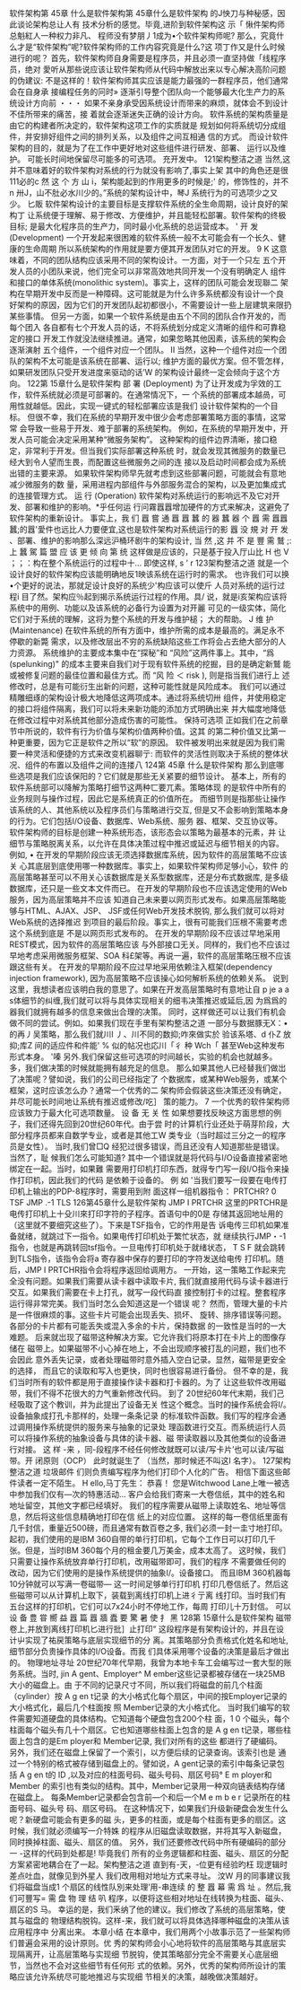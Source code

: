 软件架构第 45章
什么是软件架构第 45章什么是软件架构
的J怏刀与种秘感，因此谈论架构总让人有 
技术分析的感觉。毕竟,进阶到软件架构这 
示「 愀件架构师总魁紅人一种权力非凡、
程师没有梦朋丿1成为•个软件架构师呢?
那么，究竟什么才是“软件架构”呢?软件架构师的工作内容究竟是什么?这 
项丁作又是什么时候进行的呢？
首先，软件架构师自身需要是程序员，并且必须一直坚持做「线程序员，绝对 
愛听从那些说应该让软件架构师从代码中解放出来以专心解决高阶问题的伪建议: 
不是这样的！软件架构师其实应该是能力最强的一群程序员，他们通常会在自身承 
接编程任务的冋时» 逐渐引导整个团队向一个能够最大化生产力的系统设计方向前 
・・・
如果不亲身承受因系统设计而带来的麻烦，就体会不到设计不佳所带来的痛苦，接 
着就会逐渐迷失正确的设计方向。
软件系统的架构质量是由它的构建者所决定的，软件架构这项工作的实质就是 
规划如何将系统切分成组件，并安排好组件之间的排列关系，以及组件之间互相通 
信的方式。
而设计软件架构的目的，就是为了在工作中更好地对这些组件进行研发、部署、 
运行以及维护。
可能长时间地保留尽可能多的可选项。
充开发中。
121架构整洁之道
当然,这并不意味着好的软件架构对系统的行为就没有影响了,事实上架 
其中的角色还是很111必的c 然 这 个 方 山 i，架构能起到的作用更多的时候是;' 的，修饰性的，并不n 卅J，山不肚必水川少的。”系统的架构设计中，琴J 系统行为的可选项少之又少。 匕販
软件架构设计的主要目标是支撑软件系统的全生命周期，设计良好的架构丁 
让系统便于理解、易于修改、方便维护，并且能轻松部署。软件架构的终极目标; 
是最大化程序员的生产力，同时最小化系统的总运营成本。 '
开 发 (Development)
一个开发起来很困难的软件系统一般不太可能会有一个长久、健康的生命周期 
所以系统架构的作用就是要方便其开发团队对它的开发。
9 K
这意味着，不同的团队结构应该采用不同的架构设计。一方面，对于一个只左 
五个开发人员的小团队来说，他们完全可以非常高效地共同开发一个没有明确定人 
组件和接口的单体系统(monolithic system)。事实上，这样的团队可能会发现聯二 架构在早期开发中反而是一种障碍。这可能就是为什么许多系统都没有设计一个良 
好架构的原因，因为它们的开发团队起初都很小，不需要设计一些上层建筑来限扔 
某些事情。
但另一方面，如果一个软件系统是由五个不同的团队合作开发的，而每个团入 
各自都有七个开发人员的话，不将系统划分成定义清晰的组件和可靠稳定的接口 
开发工作就没法继续推进。通常，如果忽略其他因素，该系统的架构会逐渐演射 
五个组件，一个组件对应一个团队。
II
当然，这种一个组件对应一个团队的架构不太可能是该系统在部署、运行以; 
维护方面的最优方案。但不管怎样，如果研发团队只受开发进度来驱动的话’W
的架构设计最终一定会倾向于这个方向。
122第 15章什么是软件架构
部 署 (Deployment)
为了让开发成为孚效的工作，软件系统就必须是可部署的。在通常情况下，一 
个系统的部署成本越咼，可用性就越低。因此，实现一键式的轻松部署应该是我们 
设计软件架构的一个目标。
但很不幸，我们在系统的早期开发中很少会考虑部署策略方面的事情，这常常 
会导致一些易于开发、难于部署的系统架构。
例如，在系统的早期开发中，开发人员可能会决定采用某种“微服务架构”。 
这种架构的组件边界清晰，接口稳定，非常利于开发。但当我们实际部署这种系统 
时，就会发现其微服务的数量已经大到令人望而生畏，而配置这些微服务之间的连 
接以及启动时间都会成为系统出错的主要来源。
如果软件架构师早先就考虑到这些部署问题，可能就会有意地减少微服务的数 
量，采用进程内部组件与外部服务混合的架构，以及更加集成式的连接管理方式。
运 行 (Operation)
软件架构对系统运行的影响远不及它对开发、部署和维护的影响。*乎任何运 
行问霧囂囂增加硬件的方式来解决，这避免了软件架构的重新设计。
事实上，我 们 囂 嘗 通 囂 囂 蠶 的 器 蠶 器 个 囂 需 
囂囂蠶;的囂'愛件也远比人力要便宜,这也是软件架构对系统运行的影 
囂 没 規 对 开 发 、部署、维护的影响那么深远沪桶环剧牛的架构设计, 
当 然 ,这 并 不 是 豐 需 鷲 ;:上 蠶 駕 篇 盟 应 该 更 倾 向 第 统 
这样做是应该的，只是基于投入厅山比
H 
也 V ；；：构在整个系统运行的过程中十…
即使这样, s ’ r
123架构整洁之道
就是一个设计良好的软件架构应该能明确地反1映该系统在运行时的需求。
也许我们可以换•个更好的说法，那就足设计良好的系统少'构应该可以使斤 
人员对系统的运行过程i 目了然。架构应％起到揭示系统运行过程的作用。具/ 说，就是i亥架构应该将系统中的用例、功能以及该系统的必备行为设置为对开麗 可见的一级实体，简化它们对于系统的理解，这将为整个系统的开发与维护槌； 
大的帮助。 
J
维 护 (Maintenance)
在软件系统的所有方面中，维护所需的成本是最高的。满足永不停歇的新斃 
需求，以及修改层出不穷的系统缺陷这些工作将会占去绝大部分的人力资源。
系统维护的主要成本集中在“探秘”和 “风险”这两件事上。其中，“爲 
(spelunking)" 的成本主要来自我们对于现有软件系统的挖掘，目的是确定新鷲 能或被修复问题的最佳位置和最佳方式。而 “风 险 ＜ risk ), 则是指当我们进行上 述修改时，总是有可能衍生出新的问题，这种可能性就是风险成本。
我们可以通过精雕细琢的架构设计极大地降低这两项成本。通过将系统切卅
组件，并使用稳定的接口将组件隔离，我们可以将未来新功能的添加方式明确出来 
并大幅度地降低在修改过程中对系统其他部分造成伤害的可能性。
保持可选项
正如我们在之前章节中所说的，软件有行为价值与架构价值两种价值。这其 
的第二种价值又比第一种更重要，因为它正是软件之所以“软”的原因。
软件被发明出来就是因为我们需要一种灵活和便捷的方式来改变机器聊亍: 
而软件的灵活性则取决于系统的整体状况、组件的布置以及组件之间的连搂八
124第 45章 什么是软件架构
那么到底哪些选项是我们应该保阳的？它们就是那些无关紧要的细节设计。
基本上，所有的软件系统部可以降解为策略打细节这两种匸要兀素。策略体现 
的是软件中所有的业务规则与操作过程，因此它是系统真正的价值所在。
而细节则是指那些让操作该系统的人、其他系统以及程序员们与策略进行交互,
但是又不会影响到策略本身的行为。它们包括I/O设备、数据库、Web系统、服务 器、框架、交互协议等。
软件架构师的目标是创建一种系统形态，该形态会以策略为最基本的元素，并 
让细节与策略脱离关系，以允许在具体决策过程中推迟或延迟与细节相关的内容。
例如,
• 在开发的早期阶段应该无须选择数据库系统，因为软件的高层策略不应该关 
心其底层到底使用哪一种数据库。事实上，如果软件架构师足够小心，软件 
的高层策略甚至可以不用关心该数据库是关系型数据库，还是分布式数据库, 
是多级数据库，还只是一些文本文件而已。
在开发的早期阶段也不应该选定使用的Web服务，因为高层策略并不应该 知道自己未来要以网页形式发布。如果高层策略能够与HTML、AJAX、JSP、
JSF或任何Web开发技术脱钩, 那么我们就可以将对 Web系统的选择推迟 到项目的最后阶段。事实上，很有可能我们压根不需要考虑这个系统到底是 
不是以网页形式发布的。
在开发的早期阶段不应该过早地采用REST模式，因为软件的高层策略应该
与外部接口无关。同样的，我们也不应该过早地考虑采用微服务框架、SOA
科£架等。再说一遍，软件的高层策略压根不应该跟这些有关。
在开发的早期阶段不应过早地采用依赖注入框架(dependency injection framework), 因为高层策略不应该操心如何解析系统的依赖关系。 说到这里，我想读者应该明白我的意思了。如果在开发高层策略时有意地让自 
p je a a s体细节的纠缠,我们就可以将与具体实现相关的细韦决策推迟或延后,因 为爲爲的器我们就拥有越多的信息来做出合理的决策。
同时，这样做还可以让我们有机会做不同的尝试。例如。如果我们现在手里有架构整洁之道
一部分与数据豚无X：•的再丿吴策略，那么我们就川I 丿、川不同的数抑;咋來做实於 
验该系塔、d 仆Z 放抑;库Z 间的适应件和件能' % 似的帖况也応川「彳 种 Wch「 
甚至Web这种发布形式本身。 '嗪
另外.我们保留这些可选项的时间越长，实验的机会也就越多。 
多，我们做决策的时候就能拥有越充足的信息。
那么如果其他人已经替我们做岀了决策呢？譬如说，我们的公司已经指定了 
个数据库，或某种Web服务，或某个框架，这时应该怎么办？通常一个优秀的二 架构师会假装这些决策还没有确定，并尽可能长时间地让系统有推迟或修改/吃］ 
策的能力。 
7
一个优秀的软件架构师应该致力于最大化可选项数量。
设 备 无 关 性
如果想要找反映这方面思想的例子，我们还得先回到20世纪60年代。由于尝 
时的计算机行业还处于萌芽阶段，大部分程序员都来自数学专业，或者是其他工W 
类专业（当时超过三分之一的程序员是女性）。
当时,我们曾□Q 经犯过很多错误，而且还没有人知道那些是错误。当然了，耻
候我们怎么可能知道?
其中一个错误就是将代码与I/O设备直接紧密地绑定在一起。当时，如果難 
需要用打印机打印东西，就得专门写一段I/O指令来操作打印机，因此我们的代码 
是依赖于设备的。
例 如 '当我们要写一段要在电传打印机上输出的PDP-8程序时，需要用到附 
面这样一组机器指令：
PRTCHR? 0
TSF
JMP .-1
TLS
126第45章什么是软件架构
JMP I PRTCHR
这里的PRTCHR是电传打印机上十殳川來打印字符的子程序。首语句中的0是 
存储其返回地址用的（这里就不要细究这些了）。下来是TSF指令，它的作用是告 
诉电传三印机如果准备就绪，就跳过下一指令。如果电传打印机处于繁忙状态，就 
继续执行JMP・-1指令，也就是再跳转回tsf指令。一旦电传打印机处于就绪状态， T S F 就会跳转到TLS指令，该指令会将a 寄存器中保存的要打印的字符发送给电传 打印机。随后，JMP I PRTCHR指令会将程序返回给调用方。
一开始，这一策略工作起来完全没有问题。如果我们需要从读卡器中读取卡片,
我们就直接用代码与读卡器进行交互。如果我们需要在卡上打孔，就写一段代码直
接控制打卡的过程。整套程序运行得非常完美。我们当时怎么会知道这是一个错误
呢？
然而，管理大量的卡片是一件很麻烦的事。这些卡片可能会出现丢失、损坏、 
旋转、排序错误等问题。各部分的卡片都有可能丢失或混入多余的卡片，保持数据 
的一致性是当时的一大难题。
后来就岀现了磁带这种解决方案。它允许我们将原本打在卡片上的图像存储在 
磁带上。如果磁带不小心掉在地上，不会出现顺序被打乱的问题，我们也不会因此 
意外丢失记录，或者处理磁带时意外插入空白记录。显然，磁带是更安全的选择， 
而且它的读取和写入也更快，同时也很容易进行备份。
但不幸的是，我们当时所有的软件都是用于直接操作读卡器和打卡器的。为了 
让这些软件改用磁带，我们不得不花很大的力气重新修改代码。
到了 20世纪60年代末期，我们己经吸取了这个教训，并为此提出了设备无关 
性这个概念。当时的操作系统会将I/。设备抽象成打孔卡那样的，处理一条条记录 
的标准软件函数。我们写的程序会通过调用操作系统提供的服务来与抽象的记录处 
理函数进行交互。而系统运行人员可以将操作系统的抽象设备与具体的读卡器、磁 
带读取器以及其他类似的设备进行对接。
这 样 -来 ，同-段程序不经任何修改就既可以读/写卡片’也可以读/写磁带。开 
闭原则（OCP） 此时就诞生了 （当然，那时候还不叫这I 名字）。
127架构整洁之道
垃圾邮件
们则负责编写程序为他们打印个人化的广告。
相信下面这些邮件读者一定不陌生。
H ello,马丁先生：
恭喜！
您是Witchwood Lane上唯一被选中参加我们仅有—次的特惠活动... 客户会给我们寄来一大卷信纸，其中的姓名和地址留空，其他文字都已经填好。 
我们的程序需要从磁带上读取姓名、地址等信息，然后将这些信息精确地打印在信 
纸上的对应位置。
这样的每一卷信纸里面有几千封信，重量近500磅，而且通常有数百卷之多, 
我们必须一封一圭寸地打印。
起初，我们使用的是IBM 360自带的单行打印机，它每个工作日可以打印几千 
张。但是，当时IBM 360每个月的租金要几万美金，成本太高了。
这时候，我们只需要让操作系统放弃单行打印机，改用磁带即可，我们的程序 
不需要做任何的改动，因为它们使用的是操作系统提供的抽象I/。设备接口。
而且IBM 360机器每10分钟就可以写满一卷磁带— 这一时间足够单行打印机 
打印几卷信纸了。然后这些磁带可以从计算机上取下，装载到离线打印机上进彳亍离 
线打印。当时我们有五台这样的打印机，它们可以7x24小时不停地工作，每周 打印儿十万封信。
可以
设 备 豊 甞 嚮 益 囂 篇 囂 牆 蠹 要 驚 暑 使 扌 黑
128第 15章什么是软件架构
磁带卷上,并放到离线打印机匕进行批］止打印“
这段程序是有架构设计的，并且在设计屮实现了祐戻策略与底层实现细节的分 
离。其策略部分负责格式化姓名和地址,细节部分负贵操作具体的I/O设备。而我 
们具体采用哪个设备的决策是最后才做出的。
物理地址寻址
20世纪70年代早期，我曾为本地卡车工会编写过一套大型的账务系统。当时,
jin
A gent、Employer^ M ember这些记录都被存储在一块25MB大小的磁盘上。由 
于不同的记录尺寸不同，所以我们将磁盘的前几个柱面（cylinder）按 A g en t记录 的大小格式化每个扇区，中间的按Employer记录的大小格式化，最后几个柱面按 
照 Member记录的大小格式化。
当时我们编写的软件需要知道硬盘的具体结构。它知道每个硬盘包含200个柱
面，1 0 个磁头，每个柱面每个磁头有几十个扇区。它也知道哪些柱面上包含的是
A g en t记录，哪些柱面上包含的是Em ployer和 Member记录, 我们对所有的这些
都进行了硬编码。
另外，我们还在磁盘上保留了一个索引，以方便后续的记录查询。该索引也是 
通过一个特别的格式被存储到磁盘上的。譬如说，A gent记录的索引中每条记录包 
括 A g en t的 ID ,以及对应的柱面号码、磁头号码、扇区号码° E m ployer和 Member 
的索引也有类似的结构。其中，Member记录用一种双向链表结构存储在磁盘上。 每条Member记录都会包含前—个和后一个M e m b e r 记录所在的柱面号码、磁头号 
码、扇区号码。
在这种情况下，如果我们升级新硬盘会发生什么呢？新硬盘可能会有更多的磁 
头，更多的柱面，或是每个柱面有更多的扇区。这时候，我们就必须编写一介特姝 
的程序从旧磁盘读取数据，并将其写入新磁盘，同时换掉柱面、磁头、扇区的值。 
另外，我们还要修改代码中所有硬编码的部分一 -这样的代码到处都是! 毕竟我们 
所有的业务逻辑都和柱面、磁头、扇区的分配方案紧密地耦合在了一起。架构整洁之道
直到有-天，-位更有经验旳枉 
现逻辑时差点吐血，就像见到外星人 
我们改用相对地址方式来寻址。
汶W 月的同事建议我们将磁盘当成1 个扇区的线性队別来处理’用-串连续 
的 整 囂 幕 需 爲 址 。然后,我们可豐写= 需 盘 物 理 结 叭 
程序，以便将这些相对地址在线转换为柱面、磁头、扇区的S 马。
幸运的是，我们釆纳了他的建议。我们修改了系统的高层策略，使其与磁盘的 
物理结构脱钩。这样-来，我们就可以将具体选择哪种磁盘的决策从该应用程序中 
分离出来。
本章小结
在本章中，我们用两个小故事示范了一些架构师们普遍会采用的设计原则。优
秀的架构师会小心地将软件的高层策略与其底层实现隔离开，让高层策略与实现细
节脱钩，使其策略部分完全不需要关心底层细节，当然也不会对这些细节有任何形 
式的依赖。另外，优秀的架构师所设计的策略应该允许系统尽可能地推迟与实现细 
节相关的决策，越晚做决策越好。
